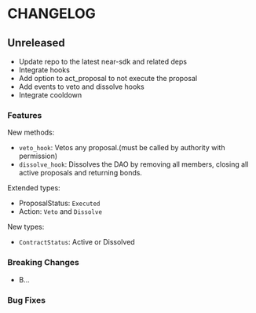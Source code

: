 <!-- markdownlint-disable MD013 -->
<!-- markdownlint-disable MD024 -->

<!--
Changelogs are for humans, not machines.
There should be an entry for every single version.
The same types of changes should be grouped.
The latest version comes first.
The release date of each version is displayed.

Usage:

Change log entries are to be added to the Unreleased section. Example entry:

* [#<PR-number>](https://github.com/umee-network/umee/pull/<PR-number>) <description>

-->

# CHANGELOG

## Unreleased

+ Update repo to the latest near-sdk and related deps
+ Integrate hooks
+ Add option to act_proposal to not execute the proposal
+ Add events to veto and dissolve hooks
+ Integrate cooldown

### Features

New methods:

- `veto_hook`: Vetos any proposal.(must be called by authority with permission)
- `dissolve_hook`: Dissolves the DAO by removing all members, closing all active proposals and returning bonds.

Extended types:

- ProposalStatus: `Executed`
- Action: `Veto` and `Dissolve`

New types:

- `ContractStatus`: Active or Dissolved

### Breaking Changes

- B...

### Bug Fixes
